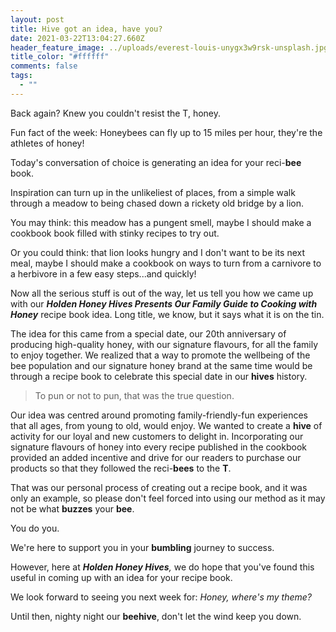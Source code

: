 ```yaml
---
layout: post
title: Hive got an idea, have you?
date: 2021-03-22T13:04:27.660Z
header_feature_image: ../uploads/everest-louis-unygx3w9rsk-unsplash.jpg
title_color: "#ffffff"
comments: false
tags:
  - ""
---
```

Back again? Knew you couldn't resist the T, honey.

Fun fact of the week: Honeybees can fly up to 15 miles per hour, they're the athletes of honey!

Today's conversation of choice is generating an idea for your reci-**bee** book.

Inspiration can turn up in the unlikeliest of places, from a simple walk through a meadow to being chased down a rickety old bridge by a lion. 

You may think: this meadow has a pungent smell, maybe I should make a cookbook book filled with stinky recipes to try out.

Or you could think: that lion looks hungry and I don't want to be its next meal, maybe I should make a cookbook on ways to turn from a carnivore to a herbivore in a few easy steps...and quickly!

Now all the serious stuff is out of the way, let us tell you how we came up with our ***Holden Honey Hives Presents Our Family Guide to Cooking with Honey*** recipe book idea. Long title, we know, but it says what it is on the tin.

The idea for this came from a special date, our 20th anniversary of producing high-quality honey, with our signature flavours, for all the family to enjoy together. We realized that a way to promote the wellbeing of the bee population and our signature honey brand at the same time would be through a recipe book to celebrate this special date in our **hives** history.

> To pun or not to pun, that was the true question. 

Our idea was centred around promoting family-friendly-fun experiences that all ages, from young to old, would enjoy. We wanted to create a **hive** of activity for our loyal and new customers to delight in. Incorporating our signature flavours of honey into every recipe published in the cookbook provided an added incentive and drive for our readers to purchase our products so that they followed the reci-**bees** to the **T**. 

That was our personal process of creating out a recipe book, and it was only an example, so please don't feel forced into using our method as it may not be what **buzzes** your **bee**.

You do you.

We're here to support you in your **bumbling** journey to success.

However, here at ***Holden Honey Hives**,* we do hope that you've found this useful in coming up with an idea for your recipe book.

We look forward to seeing you next week for: *Honey, where's my theme?*

Until then, nighty night our **beehive**, don't let the wind keep you down.